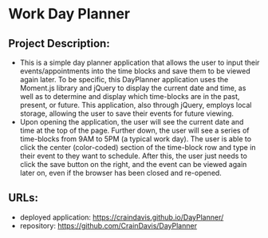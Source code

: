 # Work Day Planner
## Project Description:
* This is a simple day planner application that allows the user to input their events/appointments into the time blocks and save them to be viewed again later. To be specific, this DayPlanner application uses the Moment.js library and jQuery to display the current date and time, as well as to determine and display which time-blocks are in the past, present, or future. This application, also through jQuery, employs local storage, allowing the user to save their events for future viewing.
* Upon opening the application, the user will see the current date and time at the top of the page. Further down, the user will see a series of time-blocks from 9AM to 5PM (a typical work day). The user is able to click the center (color-coded) section of the time-block row and type in their event to they want to schedule. After this, the user just needs to click the save button on the right, and the event can be viewed again later on, even if the browser has been closed and re-opened.
## URLs:
* deployed application: https://craindavis.github.io/DayPlanner/
* repository: https://github.com/CrainDavis/DayPlanner
